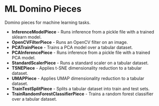# ML Domino Pieces
Domino pieces for machine learning tasks.

- **InferenceModelPiece** - Runs inference from a pickle file with a trained sklearn model.
- **OpenCVFilterPiece** - Runs an OpenCV filter on an image.
- **PCATrainPiece** - Trains a PCA model over a tabular dataset.
- **PCAInferencePiece** - Runs inference from a pickle file with a trained PCA model.
- **StandardScalerPiece** - Runs a standard scaler on a tabular dataset.
- **TSNEPiece** - Applies t-SNE dimensionality reduction to a tabular dataset.
- **UMAPPiece** - Applies UMAP dimensionality reduction to a tabular dataset.
- **TrainTestSplitPiece** - Splits a tabular dataset into train and test sets.
- **TrainRandomForestClassifierPiece** - Trains a random forest classifier over a tabular dataset.
